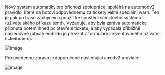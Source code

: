 Nový systém automatiky pro příchozí spolupráce, spoléhá na automodv2 pravidlo, které dá botovi odpovědnému za tickety velmi speciální warn.
Ten je pak po trase zachycen a použit ke spuštění samotného systému (uživatelského příkazu send).
Vyžaduje, aby byla zpráva automaticky připnuta botem ihned po otevření ticketu, a aby vypadala přibližně následovně (obsah embedu je převzat z formuláře prezentovaného uživateli ticketbotem):

![image](https://user-images.githubusercontent.com/93679152/195420236-1234df8f-7050-482b-b1aa-40ed87bc5841.png)

Pro uvedenou zprávu je doporučené následující amodv2 pravidlo:

![image](https://user-images.githubusercontent.com/93679152/195420427-2f04590a-bdca-41c2-9e17-ac9db050070b.png)
